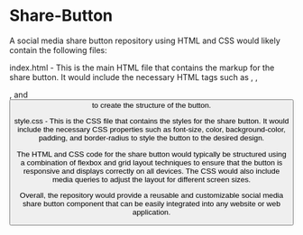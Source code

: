 # Share-Button
A social media share button repository using HTML and CSS would likely contain the following files:

index.html - This is the main HTML file that contains the markup for the share button. It would include the necessary HTML tags such as <head>, <body>, <div>, and <button> to create the structure of the button.

style.css - This is the CSS file that contains the styles for the share button. It would include the necessary CSS properties such as font-size, color, background-color, padding, and border-radius to style the button to the desired design.

The HTML and CSS code for the share button would typically be structured using a combination of flexbox and grid layout techniques to ensure that the button is responsive and displays correctly on all devices. The CSS would also include media queries to adjust the layout for different screen sizes.

Overall, the repository would provide a reusable and customizable social media share button component that can be easily integrated into any website or web application.
